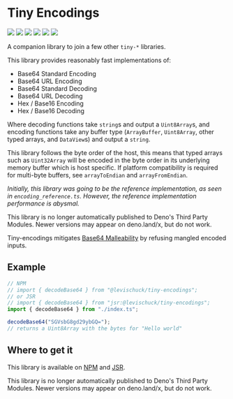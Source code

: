 # Tiny Encodings

[![](https://img.shields.io/github/actions/workflow/status/levischuck/tiny-encodings/build.yml?branch=main&style=flat-square)](https://github.com/LeviSchuck/tiny-encodings/actions)
[![](https://img.shields.io/codecov/c/gh/levischuck/tiny-encodings?style=flat-square)](https://codecov.io/gh/levischuck/tiny-encodings)
[![](https://img.shields.io/github/v/tag/levischuck/tiny-encodings?label=npm&logo=npm&style=flat-square)](https://www.npmjs.com/package/@levischuck/tiny-encodings)
[![](https://img.shields.io/jsr/v/%40levischuck/tiny-encodings?style=flat-square&logo=jsr&label=JSR)](https://jsr.io/@levischuck/tiny-encodings)
[![](https://img.shields.io/github/license/levischuck/tiny-encodings?style=flat-square)](https://github.com/LeviSchuck/tiny-encodings/blob/main/LICENSE.txt)
![](https://img.shields.io/bundlephobia/min/%40levischuck/tiny-encodings)

A companion library to join a few other `tiny-*` libraries.

This library provides reasonably fast implementations of:

- Base64 Standard Encoding
- Base64 URL Encoding
- Base64 Standard Decoding
- Base64 URL Decoding
- Hex / Base16 Encoding
- Hex / Base16 Decoding

Where decoding functions take `string`s and output a `Uint8Array`s, and encoding
functions take any buffer type (`ArrayBuffer`, `Uint8Array`, other typed arrays,
and `DataView`s) and output a `string`.

This library follows the byte order of the host, this means that typed arrays
such as `Uint32Array` will be encoded in the byte order in its underlying memory
buffer which is host specific. If platform compatibility is required for
multi-byte buffers, see `arrayToEndian` and `arrayFromEndian`.

_Initially, this library was going to be the reference implementation, as seen
in `encoding_reference.ts`. However, the reference implementation performance is
abysmal._

This library is no longer automatically published to Deno's Third Party Modules.
Newer versions may appear on deno.land/x, but do not work.

Tiny-encodings mitigates [Base64 Malleability](https://eprint.iacr.org/2022/361)
by refusing mangled encoded inputs.

## Example

```ts
// NPM
// import { decodeBase64 } from "@levischuck/tiny-encodings";
// or JSR
// import { decodeBase64 } from "jsr:@levischuck/tiny-encodings";
import { decodeBase64 } from "./index.ts";

decodeBase64("SGVsbG8gd29ybGQ=");
// returns a Uint8Array with the bytes for "Hello world"
```

## Where to get it

This library is available on
[NPM](https://www.npmjs.com/package/@levischuck/tiny-encodings) and
[JSR](https://jsr.io/@levischuck/tiny-encodings).

This library is no longer automatically published to Deno's Third Party Modules.
Newer versions may appear on deno.land/x, but do not work.
